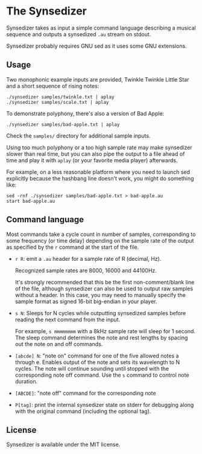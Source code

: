# The Synsedizer

Synsedizer takes as input a simple command language describing a musical
sequence and outputs a synsedized `.au` stream on stdout.

Synsedizer probably requires GNU sed as it uses some GNU extensions.


## Usage


Two monophonic example inputs are provided, Twinkle Twinkle Little Star and a
short sequence of rising notes:

    ./synsedizer samples/twinkle.txt | aplay
    ./synsedizer samples/scale.txt | aplay


To demonstrate polyphony, there's also a version of Bad Apple:

    ./synsedizer samples/bad-apple.txt | aplay


Check the `samples/` directory for additional sample inputs.

Using too much polyphony or a too high sample rate may make synsedizer slower
than real time, but you can also pipe the output to a file ahead of time and
play it with `aplay` (or your favorite media player) afterwards.

For example, on a less reasonable platform where you need to launch sed
explicitly because the hashbang line doesn't work, you might do something like:

    sed -rnf ./synsedizer samples/bad-apple.txt > bad-apple.au
    start bad-apple.au


## Command language

Most commands take a cycle count in number of samples, corresponding to some
frequency (or time delay) depending on the sample rate of the output as
specified by the `r` command at the start of the file.


* `r R`: emit a `.au` header for a sample rate of R (decimal, Hz).

  Recognized sample rates are 8000, 16000 and 44100Hz.

  It's strongly recommended that this be the first non-comment/blank line of
  the file, although synsedizer can also be used to output raw samples without
  a header. In this case, you may need to manually specify the sample format as
  signed 16-bit big-endian in your player.

* `s N`: Sleeps for N cycles while outputting synsedized samples before reading
  the next command from the input.

  For example, `s mmmmmmmm` with a 8kHz sample rate will sleep for 1 second.
  The sleep command determines the note and rest lengths by spacing out the
  note on and off commands.

* `[abcde] N`: "note on" command for one of the five allowed notes a through e.
  Enables output of the note and sets its wavelength to N cycles. The note will
  continue sounding until stopped with the corresponding note off command.
  Use the `s` command to control note duration.

* `[ABCDE]`: "note off" command for the corresponding note

* `P[tag]`: print the internal synsedizer state on stderr for debugging along
  with the original command (including the optional tag).


## License

Synsedizer is available under the MIT license.
